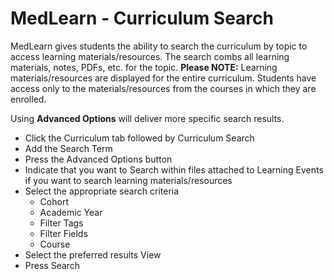 # MedLearn - Curriculum Search

MedLearn gives students the ability to search the curriculum by topic to access learning materials/resources.  The search combs all learning materials, notes, PDFs, etc. for the topic.  **Please NOTE:**  Learning materials/resources are displayed for the entire curriculum.  Students have access only to the materials/resources from the courses in which they are enrolled.  

Using **Advanced Options** will deliver more specific search results.

* Click the Curriculum tab followed by Curriculum Search
* Add the Search Term
* Press the Advanced Options button
* Indicate that you want to Search within files attached to Learning Events if you want to search learning materials/resources
* Select the appropriate search criteria
    * Cohort
    * Academic Year
    * Filter Tags
    * Filter Fields
    * Course
* Select the preferred results View
* Press Search
